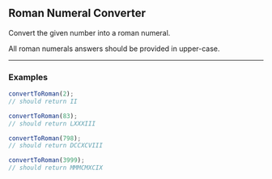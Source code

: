 ## Roman Numeral Converter

Convert the given number into a roman numeral.

All roman numerals answers should be provided in upper-case.

---

### Examples

```javascript
convertToRoman(2);
// should return II
```

```javascript
convertToRoman(83);
// should return LXXXIII
```

```javascript
convertToRoman(798);
// should return DCCXCVIII
```

```javascript
convertToRoman(3999);
// should return MMMCMXCIX
```

